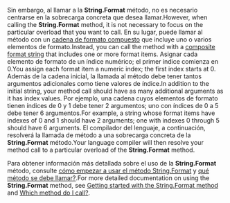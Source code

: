 
<span data-ttu-id="6dd38-101">Sin embargo, al llamar a la **String.Format** método, no es necesario centrarse en la sobrecarga concreta que desea llamar.</span><span class="sxs-lookup"><span data-stu-id="6dd38-101">However, when calling the **String.Format** method, it is not necessary to focus on the particular overload that you want to call.</span></span> <span data-ttu-id="6dd38-102">En su lugar, puede llamar al método con un [cadena de formato compuesto](~/docs/standard/base-types/composite-formatting.md) que incluye uno o varios elementos de formato.</span><span class="sxs-lookup"><span data-stu-id="6dd38-102">Instead, you can call the method with a [composite format string](~/docs/standard/base-types/composite-formatting.md) that includes one or more format items.</span></span> <span data-ttu-id="6dd38-103">Asignar cada elemento de formato de un índice numérico; el primer índice comienza en 0.</span><span class="sxs-lookup"><span data-stu-id="6dd38-103">You assign each format item a numeric index; the first index starts at 0.</span></span> <span data-ttu-id="6dd38-104">Además de la cadena inicial, la llamada al método debe tener tantos argumentos adicionales como tiene valores de índice.</span><span class="sxs-lookup"><span data-stu-id="6dd38-104">In addition to the initial string, your method call should have as many additional arguments as it has index values.</span></span> <span data-ttu-id="6dd38-105">Por ejemplo, una cadena cuyos elementos de formato tienen índices de 0 y 1 debe tener 2 argumentos; uno con índices de 0 a 5 debe tener 6 argumentos.</span><span class="sxs-lookup"><span data-stu-id="6dd38-105">For example, a string whose format items have indexes of 0 and 1 should have 2 arguments; one with indexes 0 through 5 should have 6 arguments.</span></span> <span data-ttu-id="6dd38-106">El compilador del lenguaje, a continuación, resolverá la llamada de método a una sobrecarga concreta de la **String.Format** método.</span><span class="sxs-lookup"><span data-stu-id="6dd38-106">Your language compiler will then resolve your method call to a particular overload of the **String.Format** method.</span></span>   
 
<span data-ttu-id="6dd38-107">Para obtener información más detallada sobre el uso de la **String.Format** método, consulte [cómo empezar a usar el método String.Format](#Starting) y [qué método se debe llamar?](#FTaskList).</span><span class="sxs-lookup"><span data-stu-id="6dd38-107">For more detailed documentation on using the **String.Format** method, see [Getting started with the String.Format method](#Starting) and [Which method do I call?](#FTaskList).</span></span>    
